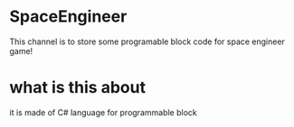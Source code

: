 # SpaceEngineer
This channel is to store some programable block code for space engineer game!
# what is this about
it is made of C# language for programmable block
